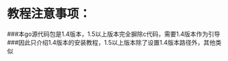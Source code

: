 # 教程注意事项：
###本go源代码包是1.4版本，1.5以上版本完全摒除c代码，需要1.4版本作为引导<br>
###因此只介绍1.4版本的安装教程，1.5以上版本除了设置1.4版本路径外，其他类似
